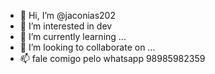 - 👋 Hi, I’m @jaconias202
- 👀 I’m interested in dev
- 🌱 I’m currently learning ...
- 💞️ I’m looking to collaborate on ...
- 📫 fale comigo pelo whatsapp 98985982359

<!---
jaconias202/jaconias202 is a ✨ special ✨ repository because its `README.md` (this file) appears on your GitHub profile.
You can click the Preview link to take a look at your changes.
--->
